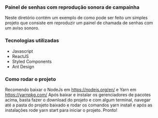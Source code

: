 ### Painel de senhas com reprodução sonora de campainha ###

Neste diretório contém um exemplo de como pode ser feito um simples projeto que consiste em reproduzir um painel de chamada de senhas com um aviso sonoro.

### Tecnologias utilizadas ###

* Javascript
* ReactJS
* Styled Components
* Ant Design

### Como rodar o projeto ###
Recomendo baixar o NodeJs em https://nodejs.org/en/ e Yarn em https://yarnpkg.com/ Após baixar e instalar os gerenciadores de pacotes acima, basta fazer o download do projeto e com algum terminal, navegar até a pasta do projeto baixado e rodar os comandos yarn install e após as instalações rode yarn start para iniciar o projeto. Pronto!
